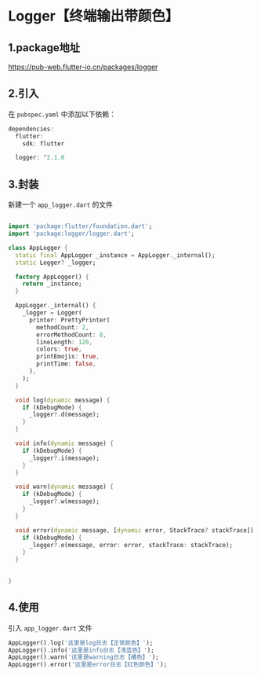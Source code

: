 # Logger【终端输出带颜色】

## 1.package地址

https://pub-web.flutter-io.cn/packages/logger

## 2.引入

在 `pubspec.yaml` 中添加以下依赖：

```dart
dependencies:
  flutter:
    sdk: flutter

  logger: ^2.1.0
```
## 3.封装

新建一个 `app_logger.dart` 的文件

```dart

import 'package:flutter/foundation.dart';
import 'package:logger/logger.dart';

class AppLogger {
  static final AppLogger _instance = AppLogger._internal();
  static Logger? _logger;

  factory AppLogger() {
    return _instance;
  }

  AppLogger._internal() {
    _logger = Logger(
      printer: PrettyPrinter(
        methodCount: 2,
        errorMethodCount: 8,
        lineLength: 120,
        colors: true,
        printEmojis: true,
        printTime: false,
      ),
    );
  }

  void log(dynamic message) {
    if (kDebugMode) {
      _logger?.d(message);
    }
  }

  void info(dynamic message) {
    if (kDebugMode) {
      _logger?.i(message);
    }
  }

  void warn(dynamic message) {
    if (kDebugMode) {
      _logger?.w(message);
    }
  }

  void error(dynamic message, [dynamic error, StackTrace? stackTrace]) {
    if (kDebugMode) {
      _logger?.e(message, error: error, stackTrace: stackTrace);
    }
  }

  
}
```

## 4.使用

引入 `app_logger.dart` 文件

```dart
AppLogger().log('这里是log日志【正常颜色】');
AppLogger().info('这里是info日志【浅蓝色】');
AppLogger().warn('这里是warning日志【橘色】');
AppLogger().error('这里是error日志【红色颜色】');
```
